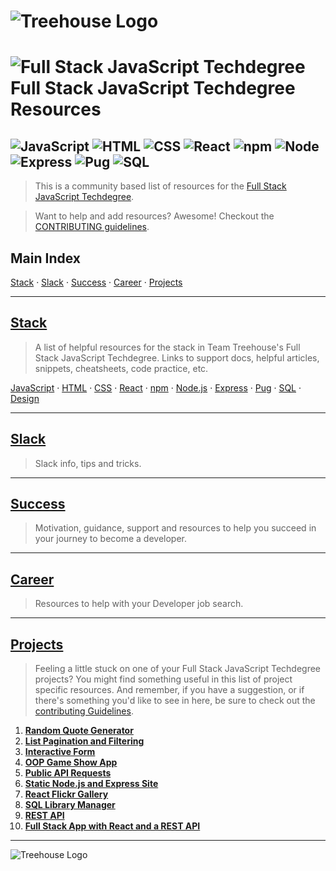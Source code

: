 # ![Treehouse Logo](repo-imgs/treehouse_and_logo.png "Team Treehouse")

# ![Full Stack JavaScript Techdegree](repo-imgs/fsjs.png "FSJS") Full Stack JavaScript Techdegree Resources

## ![JavaScript](repo-imgs/js.png "JavaScript") ![HTML](repo-imgs/html.png "HTML") ![CSS](repo-imgs/css.png "CSS") ![React](repo-imgs/react.png "React") ![npm](repo-imgs/npm.png "npm") ![Node](repo-imgs/node.png "Node") ![Express](repo-imgs/express.png "Express") ![Pug](repo-imgs/pug.png "Pug") ![SQL](repo-imgs/sql.png "SQL")

>This is a community based list of resources for the [Full Stack JavaScript Techdegree](https://www.teamtreehouse.com).

>Want to help and add resources? Awesome! Checkout the [CONTRIBUTING guidelines](CONTRIBUTING.md).

## Main Index

[Stack](lists/stack.md) ·
[Slack](lists/slack.md) ·
[Success](lists/success.md) ·
[Career](lists/career.md) ·
[Projects](lists/projects.md)

-------

## [Stack](lists/stack.md)

>A list of helpful resources for the stack in Team Treehouse's Full Stack JavaScript Techdegree.  Links to support docs, helpful articles, snippets, cheatsheets, code practice, etc.

[JavaScript](lists/stack.md/#javascript) ·
[HTML](lists/stack.md/#html) ·
[CSS](lists/stack.md/#css) ·
[React](lists/stack.md/#react) ·
[npm](lists/stack.md/#npm) ·
[Node.js](lists/stack.md/#node.js) ·
[Express](lists/stack.md/#express) ·
[Pug](lists/stack.md/#pug) ·
[SQL](lists/stack.md/#sql) ·
[Design](lists/stack.md/#design)

-------

## [Slack](lists/slack.md)

>Slack info, tips and tricks.

-------

## [Success](lists/success.md)

>Motivation, guidance, support and resources to help you succeed in your journey to become a developer.

-------

## [Career](lists/career.md)

>Resources to help with your Developer job search.

-------

## [Projects](lists/projects.md)

>Feeling a little stuck on one of your Full Stack JavaScript Techdegree projects?  You might find something useful in this list of project specific resources.  And remember, if you have a suggestion, or if there's something you'd like to see in here, be sure to check out the [contributing Guidelines](CONTRIBUTING.md).

1. **[Random Quote Generator](lists/projects.md/#1-random-quote-generator)**
2. **[List Pagination and Filtering](lists/projects.md/#2-list-pagination-and-filtering)**
3. **[Interactive Form](lists/projects.md/#3-interactive-form)**
4. **[OOP Game Show App](lists/projects.md/#4-oop-game-show-app)**
5. **[Public API Requests](lists/projects.md/#5-public-api-requests)**
6. **[Static Node.js and Express Site](lists/projects.md/#6-static-node.js-and-express-site)**
7. **[React Flickr Gallery](lists/projects.md/#7-react-flickr-gallery)**
8. **[SQL Library Manager](lists/projects.md/#8-sql-library-manager)**
9. **[REST API](lists/projects.md/#9-rest-api)**
10. **[Full Stack App with React and a REST API](lists/projects/#10-full-stack-app-with-react-and-a-rest-api)**

-------

![Treehouse Logo](repo-imgs/frogprint.png "Team Treehouse")